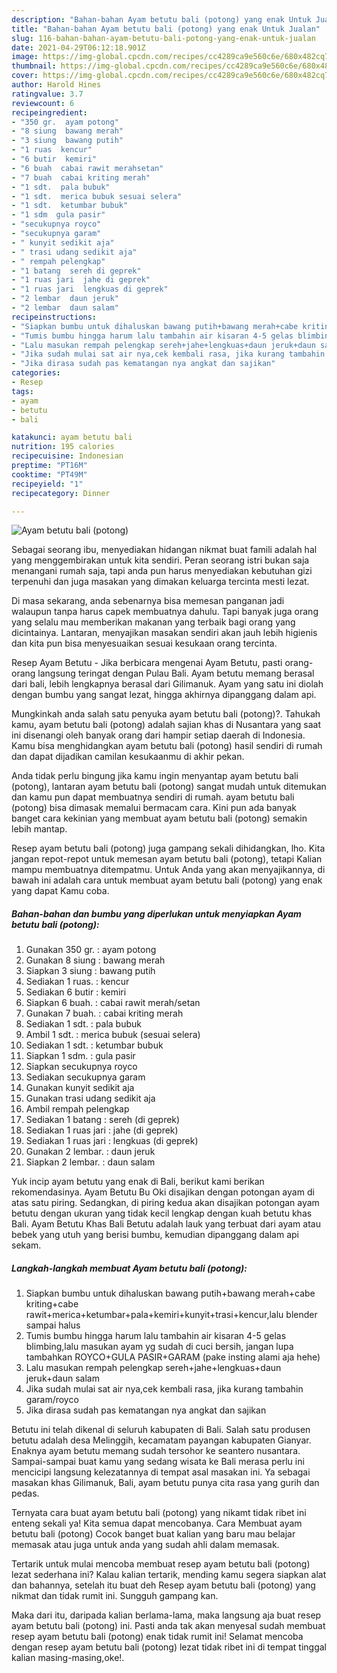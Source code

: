 ```yaml
---
description: "Bahan-bahan Ayam betutu bali (potong) yang enak Untuk Jualan"
title: "Bahan-bahan Ayam betutu bali (potong) yang enak Untuk Jualan"
slug: 116-bahan-bahan-ayam-betutu-bali-potong-yang-enak-untuk-jualan
date: 2021-04-29T06:12:18.901Z
image: https://img-global.cpcdn.com/recipes/cc4289ca9e560c6e/680x482cq70/ayam-betutu-bali-potong-foto-resep-utama.jpg
thumbnail: https://img-global.cpcdn.com/recipes/cc4289ca9e560c6e/680x482cq70/ayam-betutu-bali-potong-foto-resep-utama.jpg
cover: https://img-global.cpcdn.com/recipes/cc4289ca9e560c6e/680x482cq70/ayam-betutu-bali-potong-foto-resep-utama.jpg
author: Harold Hines
ratingvalue: 3.7
reviewcount: 6
recipeingredient:
- "350 gr.  ayam potong"
- "8 siung  bawang merah"
- "3 siung  bawang putih"
- "1 ruas  kencur"
- "6 butir  kemiri"
- "6 buah  cabai rawit merahsetan"
- "7 buah  cabai kriting merah"
- "1 sdt.  pala bubuk"
- "1 sdt.  merica bubuk sesuai selera"
- "1 sdt.  ketumbar bubuk"
- "1 sdm  gula pasir"
- "secukupnya royco"
- "secukupnya garam"
- " kunyit sedikit aja"
- " trasi udang sedikit aja"
- " rempah pelengkap"
- "1 batang  sereh di geprek"
- "1 ruas jari  jahe di geprek"
- "1 ruas jari  lengkuas di geprek"
- "2 lembar  daun jeruk"
- "2 lembar  daun salam"
recipeinstructions:
- "Siapkan bumbu untuk dihaluskan bawang putih+bawang merah+cabe kriting+cabe rawit+merica+ketumbar+pala+kemiri+kunyit+trasi+kencur,lalu blender sampai halus"
- "Tumis bumbu hingga harum lalu tambahin air kisaran 4-5 gelas blimbing,lalu masukan ayam yg sudah di cuci bersih, jangan lupa tambahkan ROYCO+GULA PASIR+GARAM (pake insting alami aja hehe)"
- "Lalu masukan rempah pelengkap sereh+jahe+lengkuas+daun jeruk+daun salam"
- "Jika sudah mulai sat air nya,cek kembali rasa, jika kurang tambahin garam/royco"
- "Jika dirasa sudah pas kematangan nya angkat dan sajikan"
categories:
- Resep
tags:
- ayam
- betutu
- bali

katakunci: ayam betutu bali 
nutrition: 195 calories
recipecuisine: Indonesian
preptime: "PT16M"
cooktime: "PT49M"
recipeyield: "1"
recipecategory: Dinner

---
```



![Ayam betutu bali (potong)](https://img-global.cpcdn.com/recipes/cc4289ca9e560c6e/680x482cq70/ayam-betutu-bali-potong-foto-resep-utama.jpg)

Sebagai seorang ibu, menyediakan hidangan nikmat buat famili adalah hal yang menggembirakan untuk kita sendiri. Peran seorang istri bukan saja menangani rumah saja, tapi anda pun harus menyediakan kebutuhan gizi terpenuhi dan juga masakan yang dimakan keluarga tercinta mesti lezat.

Di masa  sekarang, anda sebenarnya bisa memesan panganan jadi walaupun tanpa harus capek membuatnya dahulu. Tapi banyak juga orang yang selalu mau memberikan makanan yang terbaik bagi orang yang dicintainya. Lantaran, menyajikan masakan sendiri akan jauh lebih higienis dan kita pun bisa menyesuaikan sesuai kesukaan orang tercinta. 

Resep Ayam Betutu - Jika berbicara mengenai Ayam Betutu, pasti orang-orang langsung teringat dengan Pulau Bali. Ayam betutu memang berasal dari bali, lebih lengkapnya berasal dari Gilimanuk. Ayam yang satu ini diolah dengan bumbu yang sangat lezat, hingga akhirnya dipanggang dalam api.

Mungkinkah anda salah satu penyuka ayam betutu bali (potong)?. Tahukah kamu, ayam betutu bali (potong) adalah sajian khas di Nusantara yang saat ini disenangi oleh banyak orang dari hampir setiap daerah di Indonesia. Kamu bisa menghidangkan ayam betutu bali (potong) hasil sendiri di rumah dan dapat dijadikan camilan kesukaanmu di akhir pekan.

Anda tidak perlu bingung jika kamu ingin menyantap ayam betutu bali (potong), lantaran ayam betutu bali (potong) sangat mudah untuk ditemukan dan kamu pun dapat membuatnya sendiri di rumah. ayam betutu bali (potong) bisa dimasak memalui bermacam cara. Kini pun ada banyak banget cara kekinian yang membuat ayam betutu bali (potong) semakin lebih mantap.

Resep ayam betutu bali (potong) juga gampang sekali dihidangkan, lho. Kita jangan repot-repot untuk memesan ayam betutu bali (potong), tetapi Kalian mampu membuatnya ditempatmu. Untuk Anda yang akan menyajikannya, di bawah ini adalah cara untuk membuat ayam betutu bali (potong) yang enak yang dapat Kamu coba.

<!--inarticleads1-->

##### Bahan-bahan dan bumbu yang diperlukan untuk menyiapkan Ayam betutu bali (potong):

1. Gunakan 350 gr. : ayam potong
1. Gunakan 8 siung : bawang merah
1. Siapkan 3 siung : bawang putih
1. Sediakan 1 ruas. : kencur
1. Sediakan 6 butir : kemiri
1. Siapkan 6 buah. : cabai rawit merah/setan
1. Gunakan 7 buah. : cabai kriting merah
1. Sediakan 1 sdt. : pala bubuk
1. Ambil 1 sdt. : merica bubuk (sesuai selera)
1. Sediakan 1 sdt. : ketumbar bubuk
1. Siapkan 1 sdm. : gula pasir
1. Siapkan secukupnya royco
1. Sediakan secukupnya garam
1. Gunakan  kunyit sedikit aja
1. Gunakan  trasi udang sedikit aja
1. Ambil  rempah pelengkap
1. Sediakan 1 batang : sereh (di geprek)
1. Sediakan 1 ruas jari : jahe (di geprek)
1. Sediakan 1 ruas jari : lengkuas (di geprek)
1. Gunakan 2 lembar. : daun jeruk
1. Siapkan 2 lembar. : daun salam


Yuk incip ayam betutu yang enak di Bali, berikut kami berikan rekomendasinya. Ayam Betutu Bu Oki disajikan dengan potongan ayam di atas satu piring. Sedangkan, di piring kedua akan disajikan potongan ayam betutu dengan ukuran yang tidak kecil lengkap dengan kuah betutu khas Bali. Ayam Betutu Khas Bali Betutu adalah lauk yang terbuat dari ayam atau bebek yang utuh yang berisi bumbu, kemudian dipanggang dalam api sekam. 

<!--inarticleads2-->

##### Langkah-langkah membuat Ayam betutu bali (potong):

1. Siapkan bumbu untuk dihaluskan bawang putih+bawang merah+cabe kriting+cabe rawit+merica+ketumbar+pala+kemiri+kunyit+trasi+kencur,lalu blender sampai halus
1. Tumis bumbu hingga harum lalu tambahin air kisaran 4-5 gelas blimbing,lalu masukan ayam yg sudah di cuci bersih, jangan lupa tambahkan ROYCO+GULA PASIR+GARAM (pake insting alami aja hehe)
1. Lalu masukan rempah pelengkap sereh+jahe+lengkuas+daun jeruk+daun salam
1. Jika sudah mulai sat air nya,cek kembali rasa, jika kurang tambahin garam/royco
1. Jika dirasa sudah pas kematangan nya angkat dan sajikan


Betutu ini telah dikenal di seluruh kabupaten di Bali. Salah satu produsen betutu adalah desa Melinggih, kecamatam payangan kabupaten Gianyar. Enaknya ayam betutu memang sudah tersohor ke seantero nusantara. Sampai-sampai buat kamu yang sedang wisata ke Bali merasa perlu ini mencicipi langsung kelezatannya di tempat asal masakan ini. Ya sebagai masakan khas Gilimanuk, Bali, ayam betutu punya cita rasa yang gurih dan pedas. 

Ternyata cara buat ayam betutu bali (potong) yang nikamt tidak ribet ini enteng sekali ya! Kita semua dapat mencobanya. Cara Membuat ayam betutu bali (potong) Cocok banget buat kalian yang baru mau belajar memasak atau juga untuk anda yang sudah ahli dalam memasak.

Tertarik untuk mulai mencoba membuat resep ayam betutu bali (potong) lezat sederhana ini? Kalau kalian tertarik, mending kamu segera siapkan alat dan bahannya, setelah itu buat deh Resep ayam betutu bali (potong) yang nikmat dan tidak rumit ini. Sungguh gampang kan. 

Maka dari itu, daripada kalian berlama-lama, maka langsung aja buat resep ayam betutu bali (potong) ini. Pasti anda tak akan menyesal sudah membuat resep ayam betutu bali (potong) enak tidak rumit ini! Selamat mencoba dengan resep ayam betutu bali (potong) lezat tidak ribet ini di tempat tinggal kalian masing-masing,oke!.

